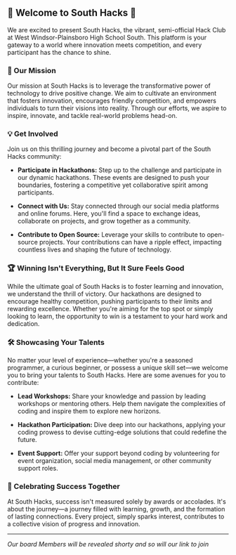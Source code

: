 ## 🌟 Welcome to South Hacks 🌟

We are excited to present South Hacks, the vibrant, semi-official Hack Club at West Windsor-Plainsboro High School South. This platform is your gateway to a world where innovation meets competition, and every participant has the chance to shine.

### 🚀 Our Mission

Our mission at South Hacks is to leverage the transformative power of technology to drive positive change. We aim to cultivate an environment that fosters innovation, encourages friendly competition, and empowers individuals to turn their visions into reality. Through our efforts, we aspire to inspire, innovate, and tackle real-world problems head-on.

### 💡 Get Involved

Join us on this thrilling journey and become a pivotal part of the South Hacks community:

- **Participate in Hackathons:** Step up to the challenge and participate in our dynamic hackathons. These events are designed to push your boundaries, fostering a competitive yet collaborative spirit among participants.
  
- **Connect with Us:** Stay connected through our social media platforms and online forums. Here, you'll find a space to exchange ideas, collaborate on projects, and grow together as a community.

- **Contribute to Open Source:** Leverage your skills to contribute to open-source projects. Your contributions can have a ripple effect, impacting countless lives and shaping the future of technology.

### 🏆 Winning Isn't Everything, But It Sure Feels Good

While the ultimate goal of South Hacks is to foster learning and innovation, we understand the thrill of victory. Our hackathons are designed to encourage healthy competition, pushing participants to their limits and rewarding excellence. Whether you're aiming for the top spot or simply looking to learn, the opportunity to win is a testament to your hard work and dedication.

### 🛠️ Showcasing Your Talents

No matter your level of experience—whether you're a seasoned programmer, a curious beginner, or possess a unique skill set—we welcome you to bring your talents to South Hacks. Here are some avenues for you to contribute:

- **Lead Workshops:** Share your knowledge and passion by leading workshops or mentoring others. Help them navigate the complexities of coding and inspire them to explore new horizons.
  
- **Hackathon Participation:** Dive deep into our hackathons, applying your coding prowess to devise cutting-edge solutions that could redefine the future.
  
- **Event Support:** Offer your support beyond coding by volunteering for event organization, social media management, or other community support roles.

### 🎉 Celebrating Success Together

At South Hacks, success isn't measured solely by awards or accolades. It's about the journey—a journey filled with learning, growth, and the formation of lasting connections. Every project, simply sparks interest, contributes to a collective vision of progress and innovation.

---

*Our board Members will be revealed shorty and so will our link to join*
